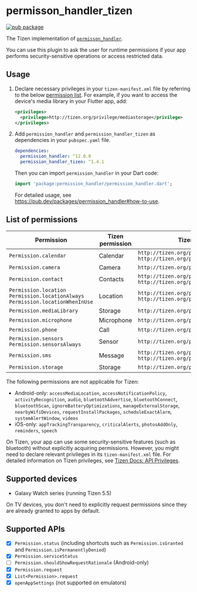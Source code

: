 # permisson_handler_tizen

[![pub package](https://img.shields.io/pub/v/permission_handler_tizen.svg)](https://pub.dev/packages/permission_handler_tizen)

The Tizen implementation of [`permisson_handler`](https://pub.dev/packages/permission_handler).

You can use this plugin to ask the user for runtime permissions if your app performs security-sensitive operations or access restricted data.

## Usage

1. Declare necessary privileges in your `tizen-manifest.xml` file by referring to the below [permission list](#list-of-permissions). For example, if you want to access the device's media library in your Flutter app, add:

   ```xml
   <privileges>
     <privilege>http://tizen.org/privilege/mediastorage</privilege>
   </privileges>
   ```

2. Add `permission_handler` and `permission_handler_tizen` as dependencies in your `pubspec.yaml` file.

   ```yaml
   dependencies:
     permission_handler: ^12.0.0
     permission_handler_tizen: ^1.4.1
   ```

   Then you can import `permission_handler` in your Dart code:

   ```dart
   import 'package:permission_handler/permission_handler.dart';
   ```

   For detailed usage, see https://pub.dev/packages/permission_handler#how-to-use.

## List of permissions

| Permission | Tizen permission | Tizen privileges |
|-|-|-|
| `Permission.calendar` | Calendar | `http://tizen.org/privilege/calendar.read`<br>`http://tizen.org/privilege/calendar.write` |
| `Permission.camera` | Camera | `http://tizen.org/privilege/camera` |
| `Permission.contact` | Contacts | `http://tizen.org/privilege/contact.read`<br>`http://tizen.org/privilege/contact.write` |
| `Permission.location`<br>`Permission.locationAlways`<br>`Permission.locationWhenInUse` | Location | `http://tizen.org/privilege/location`<br>`http://tizen.org/privilege/location.coarse` |
| `Permission.mediaLibrary` | Storage | `http://tizen.org/privilege/mediastorage` |
| `Permission.microphone` | Microphone | `http://tizen.org/privilege/recorder` |
| `Permission.phone` | Call | `http://tizen.org/privilege/call` |
| `Permission.sensors`<br>`Permission.sensorsAlways` | Sensor | `http://tizen.org/privilege/healthinfo` |
| `Permission.sms` | Message | `http://tizen.org/privilege/message.read`<br>`http://tizen.org/privilege/message.write` |
| `Permission.storage` | Storage | `http://tizen.org/privilege/externalstorage` |

The following permissions are not applicable for Tizen:

- Android-only: `accessMediaLocation`, `accessNotificationPolicy`, `activityRecognition`, `audio`, `bluetoothAdvertise`, `bluetoothConnect`, `bluetoothScan`, `ignoreBatteryOptimizations`, `manageExternalStorage`, `nearbyWifiDevices`, `requestInstallPackages`, `scheduleExactAlarm`, `systemAlertWindow`, `videos`
- iOS-only: `appTrackingTransparency`, `criticalAlerts`, `photosAddOnly`, `reminders`, `speech`

On Tizen, your app can use some security-sensitive features (such as bluetooth) without explicitly acquiring permissions. However, you might need to declare relevant privileges in its `tizen-manifest.xml` file. For detailed information on Tizen privileges, see [Tizen Docs: API Privileges](https://docs.tizen.org/application/dotnet/get-started/api-privileges).

## Supported devices

- Galaxy Watch series (running Tizen 5.5)

On TV devices, you don't need to explicitly request permissions since they are already granted to apps by default.

## Supported APIs

- [x] `Permission.status` (including shortcuts such as `Permission.isGranted` and `Permission.isPermanentlyDenied`)
- [x] `Permission.serviceStatus`
- [ ] `Permission.shouldShowRequestRationale` (Android-only)
- [x] `Permission.request`
- [x] `List<Permission>.request`
- [x] `openAppSettings` (not supported on emulators)
